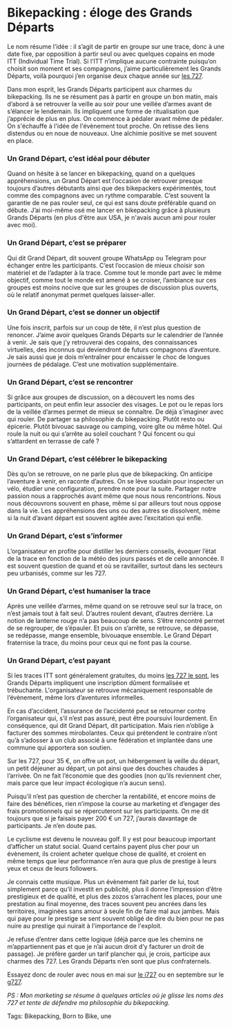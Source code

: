 # Bikepacking : éloge des Grands Départs

Le nom résume l’idée : il s’agit de partir en groupe sur une trace, donc à une date fixe, par opposition à partir seul ou avec quelques copains en mode ITT (Individual Time Trial). Si l’ITT n’implique aucune contrainte puisqu’on choisit son moment et ses compagnons, j’aime particulièrement les Grands Départs, voilà pourquoi j’en organise deux chaque année sur [les 727](https://tcrouzet.com/les-727-aventures-bikepacking-en-herault/).

Dans mon esprit, les Grands Départs participent aux charmes du bikepacking. Ils ne se résument pas à partir en groupe un bon matin, mais d’abord à se retrouver la veille au soir pour une veillée d’armes avant de s’élancer le lendemain. Ils impliquent une forme de ritualisation que j’apprécie de plus en plus. On commence à pédaler avant même de pédaler. On s'échauffe à l'idée de l'évènement tout proche. On retisse des liens distendus ou en noue de nouveaux. Une alchimie positive se met souvent en place.

### Un Grand Départ, c’est idéal pour débuter

Quand on hésite à se lancer en bikepacking, quand on a quelques appréhensions, un Grand Départ est l’occasion de retrouver presque toujours d’autres débutants ainsi que des bikepackers expérimentés, tout comme des compagnons avec un rythme comparable. C’est souvent la garantie de ne pas rouler seul, ce qui est sans doute préférable quand on débute. J’ai moi-même osé me lancer en bikepacking grâce à plusieurs Grands Départs (en plus d'être aux USA, je n'avais aucun ami pour rouler avec moi).

### Un Grand Départ, c’est se préparer

Qui dit Grand Départ, dit souvent groupe WhatsApp ou Telegram pour échanger entre les participants. C’est l’occasion de mieux choisir son matériel et de l’adapter à la trace. Comme tout le monde part avec le même objectif, comme tout le monde est amené à se croiser, l’ambiance sur ces groupes est moins nocive que sur les groupes de discussion plus ouverts, où le relatif anonymat permet quelques laisser-aller.

### Un Grand Départ, c’est se donner un objectif

Une fois inscrit, parfois sur un coup de tête, il n’est plus question de renoncer. J’aime avoir quelques Grands Départs sur le calendrier de l’année à venir. Je sais que j’y retrouverai des copains, des connaissances virtuelles, des inconnus qui deviendront de futurs compagnons d’aventure. Je sais aussi que je dois m’entraîner pour encaisser le choc de longues journées de pédalage. C’est une motivation supplémentaire.

### Un Grand Départ, c’est se rencontrer

Si grâce aux groupes de discussion, on a découvert les noms des participants, on peut enfin leur associer des visages. Le pot ou le repas lors de la veillée d’armes permet de mieux se connaître. De déjà s’imaginer avec qui rouler. De partager sa philosophie du bikepacking. Plutôt resto ou épicerie. Plutôt bivouac sauvage ou camping, voire gîte ou même hôtel. Qui roule la nuit ou qui s’arrête au soleil couchant ? Qui foncent ou qui s’attardent en terrasse de café ?

### Un Grand Départ, c’est célébrer le bikepacking

Dès qu’on se retrouve, on ne parle plus que de bikepacking. On anticipe l’aventure à venir, en raconte d’autres. On se lève soudain pour inspecter un vélo, étudier une configuration, prendre note pour la suite. Partager notre passion nous a rapprochés avant même que nous nous rencontrions. Nous nous découvrons souvent en phase, même si par ailleurs tout nous oppose dans la vie. Les appréhensions des uns ou des autres se dissolvent, même si la nuit d’avant départ est souvent agitée avec l’excitation qui enfle.

### Un Grand Départ, c’est s’informer

L’organisateur en profite pour distiller les derniers conseils, évoquer l’état de la trace en fonction de la météo des jours passés et de celle annoncée. Il est souvent question de quand et où se ravitailler, surtout dans les secteurs peu urbanisés, comme sur les 727.

### Un Grand Départ, c’est humaniser la trace

Après une veillée d’armes, même quand on se retrouve seul sur la trace, on n’est jamais tout à fait seul. D’autres roulent devant, d’autres derrière. La notion de lanterne rouge n’a pas beaucoup de sens. S’être rencontré permet de se regrouper, de s’épauler. Et puis on s’arrête, se retrouve, se dépasse, se redépasse, mange ensemble, bivouaque ensemble. Le Grand Départ fraternise la trace, du moins pour ceux qui ne font pas la course.

### Un Grand Départ, c’est payant

Si les traces ITT sont généralement gratuites, du moins [les 727 le sont](/les-727-aventures-bikepacking-en-herault/), les Grands Départs impliquent une inscription dûment formalisée et trébuchante. L'organisateur se retrouve mécaniquement responsable de l’évènement, même lors d’aventures informelles.

En cas d’accident, l’assurance de l’accidenté peut se retourner contre l’organisateur qui, s’il n’est pas assuré, peut être poursuivi lourdement. En conséquence, qui dit Grand Départ, dit participation. Mais rien n’oblige à facturer des sommes mirobolantes. Ceux qui prétendent le contraire n’ont qu’à s’adosser à un club associé à une fédération et implantée dans une commune qui apportera son soutien.

Sur les 727, pour 35 €, on offre un pot, un hébergement la veille du départ, un petit déjeuner au départ, un pot ainsi que des douches chaudes à l’arrivée. On ne fait l’économie que des goodies (non qu’ils reviennent cher, mais parce que leur impact écologique n’a aucun sens).

Puisqu’il n’est pas question de chercher la rentabilité, et encore moins de faire des bénéfices, rien n’impose la course au marketing et d’engager des frais promotionnels qui se répercuteront sur les participants. On me dit toujours que si je faisais payer 200 € un 727, j’aurais davantage de participants. Je n’en doute pas.

Le cyclisme est devenu le nouveau golf. Il y est pour beaucoup important d’afficher un statut social. Quand certains payent plus cher pour un évènement, ils croient acheter quelque chose de qualité, et croient en même temps que leur performance n’en aura que plus de prestige à leurs yeux et ceux de leurs followers.

Je connais cette musique. Plus un évènement fait parler de lui, tout simplement parce qu’il investit en publicité, plus il donne l’impression d’être prestigieux et de qualité, et plus des zozos s’arrachent les places, pour une prestation au final moyenne, des traces souvent peu ancrées dans les territoires, imaginées sans amour à seule fin de faire mal aux jambes. Mais qui paye pour le prestige se sent souvent obligé de dire du bien pour ne pas nuire au prestige qui nuirait à l'importance de l'exploit.

Je refuse d’entrer dans cette logique (déjà parce que les chemins ne m’appartiennent pas et que je n’ai aucun droit d’y facturer un droit de passage). Je préfère garder un tarif plancher qui, je crois, participe aux charmes des 727. Les Grands Départs n’en sont que plus confraternels.

Essayez donc de rouler avec nous en mai sur [le i727](/727gd/) ou en septembre sur le [g727](/g727gd/).

*PS : Mon marketing se résume à quelques articles où je glisse les noms des 727 et tente de défendre ma philosophie du bikepacking.*

Tags: Bikepacking, Born to Bike, une